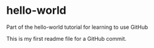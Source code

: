 # hello-world
Part of the hello-world tutorial for learning to use GitHub

This is my first readme file for a GitHub commit. 
